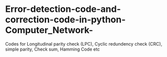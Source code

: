 # Error-detection-code-and-correction-code-in-python-Computer_Network-
Codes for Longitudinal parity check (LPC), Cyclic redundency check (CRC), simple parity, Check sum, Hamming Code etc
